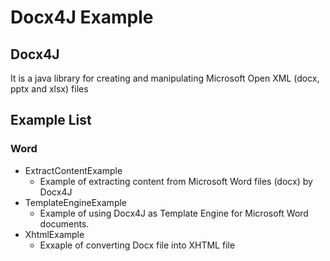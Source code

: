 # Docx4J Example

## Docx4J
It is a java library for creating and manipulating Microsoft Open XML (docx, pptx and xlsx) files

## Example List

### Word

* ExtractContentExample
	* Example of extracting content from Microsoft Word files (docx) by Docx4J
* TemplateEngineExample
	* Example of using Docx4J as Template Engine for Microsoft Word documents.
* XhtmlExample
	* Exxaple of converting Docx file into XHTML file